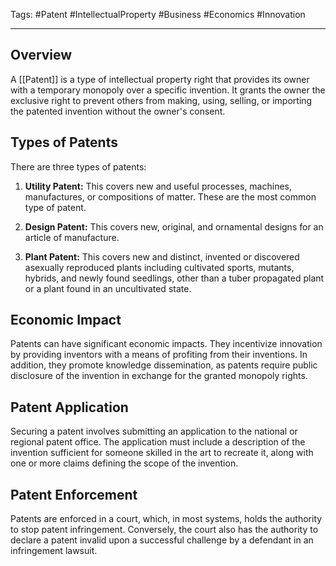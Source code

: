 Tags: #Patent #IntellectualProperty #Business #Economics #Innovation

---

## Overview

A [[Patent]] is a type of intellectual property right that provides its owner with a temporary monopoly over a specific invention. It grants the owner the exclusive right to prevent others from making, using, selling, or importing the patented invention without the owner's consent.

## Types of Patents

There are three types of patents:

1. **Utility Patent:** This covers new and useful processes, machines, manufactures, or compositions of matter. These are the most common type of patent.
    
2. **Design Patent:** This covers new, original, and ornamental designs for an article of manufacture.
    
3. **Plant Patent:** This covers new and distinct, invented or discovered asexually reproduced plants including cultivated sports, mutants, hybrids, and newly found seedlings, other than a tuber propagated plant or a plant found in an uncultivated state.
    

## Economic Impact

Patents can have significant economic impacts. They incentivize innovation by providing inventors with a means of profiting from their inventions. In addition, they promote knowledge dissemination, as patents require public disclosure of the invention in exchange for the granted monopoly rights.

## Patent Application

Securing a patent involves submitting an application to the national or regional patent office. The application must include a description of the invention sufficient for someone skilled in the art to recreate it, along with one or more claims defining the scope of the invention.

## Patent Enforcement

Patents are enforced in a court, which, in most systems, holds the authority to stop patent infringement. Conversely, the court also has the authority to declare a patent invalid upon a successful challenge by a defendant in an infringement lawsuit.